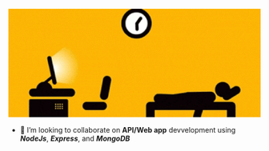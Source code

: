 <!-- <img src="https://media.giphy.com/media/TRklv98Fvo0Tu/giphy.gif" width="720" /> -->
![Coding Life](codingLife_720w.gif)  

- 👯 I’m looking to collaborate on **API/Web app** devvelopment using ***NodeJs***, ***Express***, and ***MongoDB***

<!--
**popoybvargas/popoybvargas** is a ✨ _special_ ✨ repository because its `README.md` (this file) appears on your GitHub profile.

Here are some ideas to get you started:

- 🔭 I’m currently working on ...
- 🌱 I’m currently learning ...
- 👯 I’m looking to collaborate on ...
- 🤔 I’m looking for help with ...
- 💬 Ask me about ...
- 📫 How to reach me: ...
- 😄 Pronouns: ...
- ⚡ Fun fact: ...
-->
